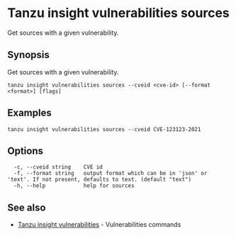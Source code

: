 # Tanzu insight vulnerabilities sources

Get sources with a given vulnerability.

## <a id='synopsis'></a>Synopsis

Get sources with a given vulnerability.

```
tanzu insight vulnerabilities sources --cveid <cve-id> [--format <format>] [flags]
```

## <a id='examples'></a>Examples

```
tanzu insight vulnerabilities sources --cveid CVE-123123-2021
```

## <a id='options'></a>Options

```
  -c, --cveid string    CVE id
  -f, --format string   output format which can be in 'json' or 'text'. If not present, defaults to text. (default "text")
  -h, --help            help for sources
```

## <a id='see-also'></a>See also

* [Tanzu insight vulnerabilities](insight_vulnerabilities.md)	 - Vulnerabilities commands
